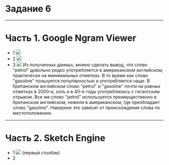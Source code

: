 # Задание 6 
***********
# Часть 1. Google Ngram Viewer
*  1 ![](https://pp.userapi.com/c846416/v846416077/1ca35/FUl1I3NJ54M.jpg)
*  2 ![](https://pp.userapi.com/c846416/v846416077/1ca3e/wJ6SQS63S00.jpg)
*  3 ![](https://pp.userapi.com/c830108/v830108524/cdda8/kVGxwddVYYU.jpg)
Из полученных данных, можно сделать вывод, что слово "petrol" довольно редко употребляется в американском английском, практически на минимальных отметках. В то время как слово "gasoline" пользуется популярностью и употребляется чаще. В британском английском слово "petrol" и "gasoline" почти на равных отметках в 2000-е, хоть и в 40-е годы употреблялись с гигантским отрывом. Все же слово "petrol" используется преимущественно в британском английском, нежели в американском, где преобладает слово "gasoline". Наверное это зависит от происхождения слова по местоположению. 
*********
# Часть 2. Sketch Engine
*  1  ![](https://sun1-4.userapi.com/c840539/v840539122/6fcc7/v9WVZMU-qkg.jpg)
(первый столбик)
*  2  ![]()
